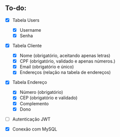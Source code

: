 ## To-do:

- [x] Tabela Users
    - [x] Username
    - [x] Senha
- [x] Tabela Cliente
    - [x] Nome (obrigatório, aceitando apenas letras)
    - [x] CPF (obrigatório, validado e apenas números.)
    - [x] Email (obrigatório e único)
    - [x] Endereços (relação na tabela de endereços)
- [x] Tabela Endereço
    - [x] Número (obrigatório)
    - [x] CEP (obrigatório e validado)
    - [x] Complemento
    - [x] Dono
- [ ] Autenticação JWT
- [x] Conexão com MySQL


<!-- # client-register-api

a [Sails v1](https://sailsjs.com) application


### Links

+ [Sails framework documentation](https://sailsjs.com/get-started)
+ [Version notes / upgrading](https://sailsjs.com/documentation/upgrading)
+ [Deployment tips](https://sailsjs.com/documentation/concepts/deployment)
+ [Community support options](https://sailsjs.com/support)
+ [Professional / enterprise options](https://sailsjs.com/enterprise)


### Version info

This app was originally generated on Sun Nov 24 2019 13:04:25 GMT-0200 (Brasilia Summer Time) using Sails v1.2.3. -->

<!-- Internally, Sails used [`sails-generate@1.16.13`](https://github.com/balderdashy/sails-generate/tree/v1.16.13/lib/core-generators/new). -->



<!--
Note:  Generators are usually run using the globally-installed `sails` CLI (command-line interface).  This CLI version is _environment-specific_ rather than app-specific, thus over time, as a project's dependencies are upgraded or the project is worked on by different developers on different computers using different versions of Node.js, the Sails dependency in its package.json file may differ from the globally-installed Sails CLI release it was originally generated with.  (Be sure to always check out the relevant [upgrading guides](https://sailsjs.com/upgrading) before upgrading the version of Sails used by your app.  If you're stuck, [get help here](https://sailsjs.com/support).)
-->

